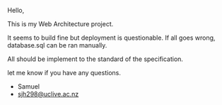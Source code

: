 Hello,

This is my Web Architecture project.

It seems to build fine but deployment is questionable.
If all goes wrong, database.sql can be ran manually.

All should be implement to the standard of the specification.

let me know if you have any questions.

- Samuel
- sjh298@uclive.ac.nz
